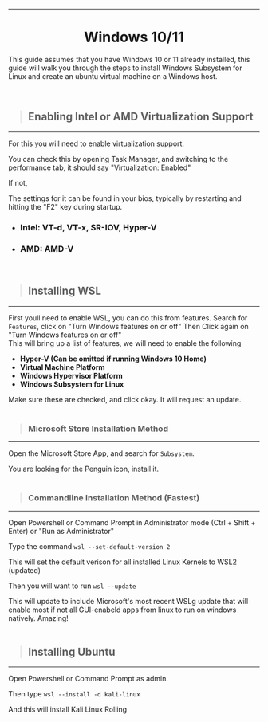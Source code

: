 
---

<h1 align=center>Windows 10/11</h1>
<p>

This guide assumes that you have Windows 10 or 11 already installed, this guide will walk you through the steps to install Windows Subsystem for Linux and create an ubuntu virtual machine on a Windows host.
</p><br>

> <h2> Enabling Intel or AMD Virtualization Support </h2>
---

<p>
For this you will need to enable virtualization support.

You can check this by opening Task Manager, and switching to the performance tab, it should say "Virtualization: Enabled"

If not,

 The settings for it can be found in your bios, typically by restarting and hitting the "F2" key during startup.  

- <h3>Intel: VT-d, VT-x, SR-IOV, Hyper-V</h3>

- <h3>AMD: AMD-V
<br>

> <h2> Installing WSL </h2>
---

<p>
First youll need to enable WSL, you can do this from features.
  Search for <code>Features</code>, click on "Turn Windows features on or off"
  Then Click again on "Turn Windows features on or off"
<br>
This will bring up a list of features, we will need to enable the following

<b>

- Hyper-V (Can be omitted if running Windows 10 Home)
- Virtual Machine Platform
- Windows Hypervisor Platform
- Windows Subsystem for Linux

</b>

Make sure these are checked, and click okay. It will request an update.
<br><br>



> <h3> Microsoft Store Installation Method
---

Open the Microsoft Store App, and search for <code>Subsystem</code>. <br>

You are looking for the Penguin icon, install it.
<br><br>



> <h3> Commandline Installation Method (Fastest)
---
Open Powershell or Command Prompt in Administrator mode (Ctrl + Shift + Enter) or "Run as Administrator"

Type the command <code>wsl --set-default-version 2</code>


This will set the default verison for all installed Linux Kernels to WSL2 (updated)

Then you will want to run <code>wsl --update</code>

This will update to include Microsoft's most recent WSLg update that will enable most if not all GUI-enabeld apps from linux to run on windows natively. Amazing!
<br><br>


> <h2> Installing Ubuntu
---

Open Powershell or Command Prompt as admin.

Then type <code>wsl --install -d kali-linux</code>

And this will install Kali Linux Rolling


</p>

